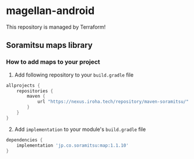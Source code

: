 # magellan-android
This repository is managed by Terraform!

## Soramitsu maps library 
### How to add maps to your project 
1. Add following repository to your `build.gradle` file
```groovy
allprojects {
    repositories {
        maven {
            url "https://nexus.iroha.tech/repository/maven-soramitsu/"
        }
    }
}
```
2. Add `implementation` to your module's `build.gradle` file
```groovy 
dependencies {
    implementation 'jp.co.soramitsu:map:1.1.10'
}
```
